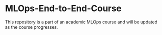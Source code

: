 # MLOps-End-to-End-Course
This repository is a part of an academic MLOps course and will be updated as the course progresses.
